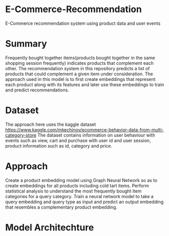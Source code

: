 # E-Commerce-Recommendation
E-Commerce recommendation system using product data and user events
# Summary
Frequently bought together items(products bought together in the same shopping session frequently) indicates products that complement each other. The recommendation system in this repository predicts a list of products that could complement a given item under consideration. 
The approach used in this model is to first create embeddings that represent each product along with its features and later use these embeddings to train and predict recommendations.

# Dataset
The approach here uses the kaggle dataset https://www.kaggle.com/mkechinov/ecommerce-behavior-data-from-multi-category-store
The dataset contains information on user behaviour with events such as view, cart and purchase with user id and user session, product information such as id, category and price.

# Approach
Create a product embedding model using Graph Neural Network so as to create embeddings for all products including cold tart items.
Perform statistical analysis to understand the most frequently bought item categories for a query category.
Train a neural network model to take a query embedding and query type as input and predict an output embedding that resembles a complementary product embedding.

# Model Architechture
